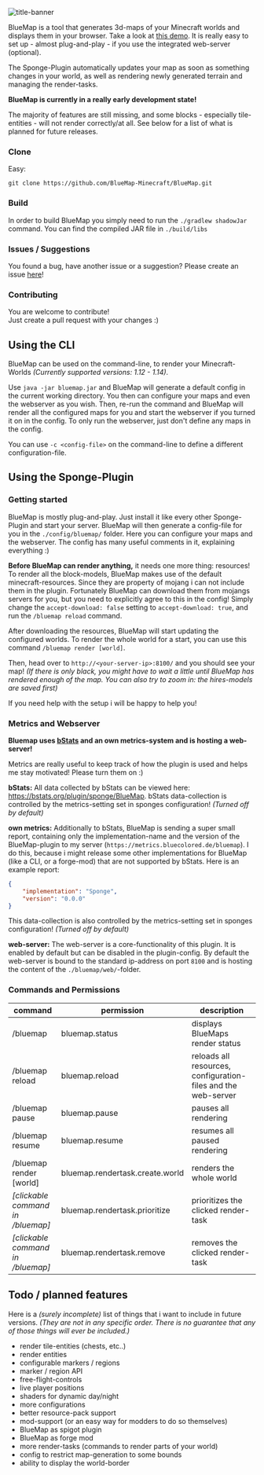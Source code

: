 ![title-banner](https://bluecolored.de/paste/bluemap-title.jpg)

BlueMap is a tool that generates 3d-maps of your Minecraft worlds and displays them in your browser. Take a look at [this demo](https://bluecolored.de/bluemap). It is really easy to set up - almost plug-and-play - if you use the integrated web-server (optional). 

The Sponge-Plugin automatically updates your map as soon as something changes in your world, as well as rendering newly generated terrain and managing the render-tasks.

**BlueMap is currently in a really early development state!**

The majority of features are still missing, and some blocks - especially tile-entities - will not render correctly/at all.
See below for a list of what is planned for future releases.

### Clone
Easy:

`git clone https://github.com/BlueMap-Minecraft/BlueMap.git`

### Build
In order to build BlueMap you simply need to run the `./gradlew shadowJar` command.
You can find the compiled JAR file in `./build/libs`

### Issues / Suggestions
You found a bug, have another issue or a suggestion? Please create an issue [here](https://github.com/BlueMap-Minecraft/BlueMap/issues)!

### Contributing
You are welcome to contribute!  
Just create a pull request with your changes :)

## Using the CLI
BlueMap can be used on the command-line, to render your Minecraft-Worlds *(Currently supported versions: 1.12 - 1.14)*.

Use `java -jar bluemap.jar` and BlueMap will generate a default config in the current working directory. You then can configure your maps and even the webserver as you wish. Then, re-run the command and BlueMap will render all the configured maps for you and start the webserver if you turned it on in the config.
To only run the webserver, just don't define any maps in the config. 

You can use `-c <config-file>` on the command-line to define a different configuration-file.

## Using the Sponge-Plugin
### Getting started
BlueMap is mostly plug-and-play. Just install it like every other Sponge-Plugin and start your server. BlueMap will then generate a config-file for you in the `./config/bluemap/` folder. Here you can configure your maps and the webserver. The config has many useful comments in it, explaining everything :)

**Before BlueMap can render anything,** it needs one more thing: resources! To render all the block-models, BlueMap makes use of the default minecraft-resources. Since they are property of mojang i can not include them in the plugin. Fortunately BlueMap can download them from mojangs servers for you, but you need to explicitly agree to this in the config! Simply change the `accept-download: false` setting to `accept-download: true`, and run the `/bluemap reload` command.

After downloading the resources, BlueMap will start updating the configured worlds. To render the whole world for a start, you can use this command `/bluemap render [world]`. 

Then, head over to `http://<your-server-ip>:8100/` and you should see your map! *(If there is only black, you might have to wait a little until BlueMap has rendered enough of the map. You can also try to zoom in: the hires-models are saved first)*

If you need help with the setup i will be happy to help you!

### Metrics and Webserver
**Bluemap uses [bStats](https://bstats.org/) and an own metrics-system and is hosting a web-server!**

Metrics are really useful to keep track of how the plugin is used and helps me stay motivated! Please turn them on :)

**bStats:** All data collected by bStats can be viewed here: https://bstats.org/plugin/sponge/BlueMap. bStats data-collection is controlled by the metrics-setting set in sponges configuration! *(Turned off by default)*

**own metrics:** Additionally to bStats, BlueMap is sending a super small report, containing only the implementation-name and the version of the BlueMap-plugin to my server (`https://metrics.bluecolored.de/bluemap`). I do this, because i might release some other implementations for BlueMap (like a CLI, or a forge-mod) that are not supported by bStats. Here is an example report:
```json
{
    "implementation": "Sponge",
    "version": "0.0.0"
}
```
This data-collection is also controlled by the metrics-setting set in sponges configuration! *(Turned off by default)*

**web-server:** The web-server is a core-functionality of this plugin. It is enabled by default but can be disabled in the plugin-config. By default the web-server is bound to the standard ip-address on port `8100` and is hosting the content of the `./bluemap/web/`-folder.

### Commands and Permissions
command | permission | description
--- | --- | ---
/bluemap | bluemap.status | displays BlueMaps render status
/bluemap reload | bluemap.reload | reloads all resources, configuration-files and the web-server
/bluemap pause | bluemap.pause | pauses all rendering
/bluemap resume | bluemap.resume | resumes all paused rendering
/bluemap render \[world\] | bluemap.rendertask.create.world | renders the whole world
*\[clickable command in /bluemap\]* | bluemap.rendertask.prioritize | prioritizes the clicked render-task
*\[clickable command in /bluemap\]* | bluemap.rendertask.remove | removes the clicked render-task

## Todo / planned features
Here is a *(surely incomplete)* list of things that i want to include in future versions. *(They are not in any specific order. There is no guarantee that any of those things will ever be included.)*

- render tile-entities (chests, etc..)
- render entities
- configurable markers / regions
- marker / region API
- free-flight-controls
- live player positions
- shaders for dynamic day/night
- more configurations
- better resource-pack support
- mod-support (or an easy way for modders to do so themselves)
- BlueMap as spigot plugin
- BlueMap as forge mod
- more render-tasks (commands to render parts of your world)
- config to restrict map-generation to some bounds
- ability to display the world-border

